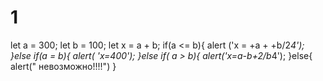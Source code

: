  # 1
let  a = 300;
let b = 100;
let x = a + b;
if(a <= b){
  alert ('x = +a + +b/2*4');
}else if(a = b){
  alert( 'x=400');
}else if( a > b){
 alert('x=a-b+2/b*4');
}else{
    alert(" невозможно!!!!")
}